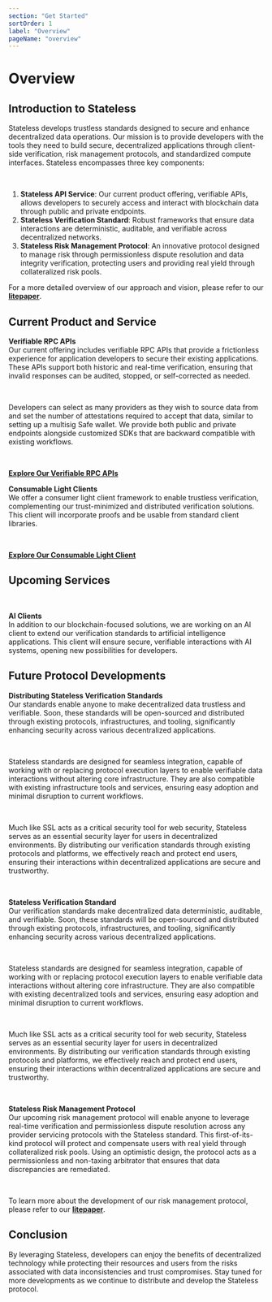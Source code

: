 ```yaml
---
section: "Get Started"
sortOrder: 1
label: "Overview"
pageName: "overview"
---
```

# Overview

## Introduction to Stateless

Stateless develops trustless standards designed to secure and enhance decentralized data operations. Our mission is to provide developers with the tools they need to build secure, decentralized applications through client-side verification, risk management protocols, and standardized compute interfaces. Stateless encompasses three key components:

<br>

1. **Stateless API Service**: Our current product offering, verifiable APIs, allows developers to securely access and interact with blockchain data through public and private endpoints.
2. **Stateless Verification Standard**: Robust frameworks that ensure data interactions are deterministic, auditable, and verifiable across decentralized networks.
3. **Stateless Risk Management Protocol**: An innovative protocol designed to manage risk through permissionless dispute resolution and data integrity verification, protecting users and providing real yield through collateralized risk pools.

For a more detailed overview of our approach and vision, please refer to our [**litepaper**](https://static1.squarespace.com/static/6422566ec8dc0e166c11c5bd/t/65b36b76c468313aacce529b/1706257270111/litepaper+%2810%29.pdf).

## Current Product and Service

**Verifiable RPC APIs**
<br>
Our current offering includes verifiable RPC APIs that provide a frictionless experience for application developers to secure their existing applications. These APIs support both historic and real-time verification, ensuring that invalid responses can be audited, stopped, or self-corrected as needed. 

<br>

Developers can select as many providers as they wish to source data from and set the number of attestations required to accept that data, similar to setting up a multisig Safe wallet. We provide both public and private endpoints alongside customized SDKs that are backward compatible with existing workflows.

<br>

[**Explore Our Verifiable RPC APIs**](https://app.stateless.solutions/documentation/quickstart)

**Consumable Light Clients**
<br>
We offer a consumer light client framework to enable trustless verification, complementing our trust-minimized and distributed verification solutions. This client will incorporate proofs and be usable from standard client libraries.

<br>

[**Explore Our Consumable Light Client**](https://app.stateless.solutions/documentation/light-client)

## Upcoming Services

<br>

**AI Clients**
<br>
In addition to our blockchain-focused solutions, we are working on an AI client to extend our verification standards to artificial intelligence applications. This client will ensure secure, verifiable interactions with AI systems, opening new possibilities for developers.

## Future Protocol Developments

**Distributing Stateless Verification Standards**
<br>
Our standards enable anyone to make decentralized data trustless and verifiable. Soon, these standards will be open-sourced and distributed through existing protocols, infrastructures, and tooling, significantly enhancing security across various decentralized applications.

<br>

Stateless standards are designed for seamless integration, capable of working with or replacing protocol execution layers to enable verifiable data interactions without altering core infrastructure. They are also compatible with existing infrastructure tools and services, ensuring easy adoption and minimal disruption to current workflows.

<br>

Much like SSL acts as a critical security tool for web security, Stateless serves as an essential security layer for users in decentralized environments. By distributing our verification standards through existing protocols and platforms, we effectively reach and protect end users, ensuring their interactions within decentralized applications are secure and trustworthy.

<br>

**Stateless Verification Standard**
<br>
Our verification standards make decentralized data deterministic, auditable, and verifiable. Soon, these standards will be open-sourced and distributed through existing protocols, infrastructures, and tooling, significantly enhancing security across various decentralized applications.

<br>

Stateless standards are designed for seamless integration, capable of working with or replacing protocol execution layers to enable verifiable data interactions without altering core infrastructure. They are also compatible with existing decentralized tools and services, ensuring easy adoption and minimal disruption to current workflows.

<br>

Much like SSL acts as a critical security tool for web security, Stateless serves as an essential security layer for users in decentralized environments. By distributing our verification standards through existing protocols and platforms, we effectively reach and protect end users, ensuring their interactions within decentralized applications are secure and trustworthy.

<br>

**Stateless Risk Management Protocol**
<br>
Our upcoming risk management protocol will enable anyone to leverage real-time verification and permissionless dispute resolution across any provider servicing protocols with the Stateless standard. This first-of-its-kind protocol will protect and compensate users with real yield through collateralized risk pools. Using an optimistic design, the protocol acts as a permissionless and non-taxing arbitrator that ensures that data discrepancies are remediated.

<br>

To learn more about the development of our risk management protocol, please refer to our [**litepaper**](https://static1.squarespace.com/static/6422566ec8dc0e166c11c5bd/t/65b36b76c468313aacce529b/1706257270111/litepaper+%2810%29.pdf).

## Conclusion

By leveraging Stateless, developers can enjoy the benefits of decentralized technology while protecting their resources and users from the risks associated with data inconsistencies and trust compromises. Stay tuned for more developments as we continue to distribute and develop the Stateless protocol. 
